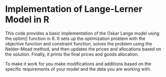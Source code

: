 
# Implementation of Lange-Lerner Model in R

This code provides a basic implementation of the Oskar Lange model using the optim() function in R. It sets up the optimization problem with the objective function and constraint function, solves the problem using the Nelder-Mead method, and then updates the prices and allocations based on the solution. Finally, it prints the final prices and goods allocation.

To make it work for you make modifications and additions based on the specific requirements of your model and the data you are working with.
